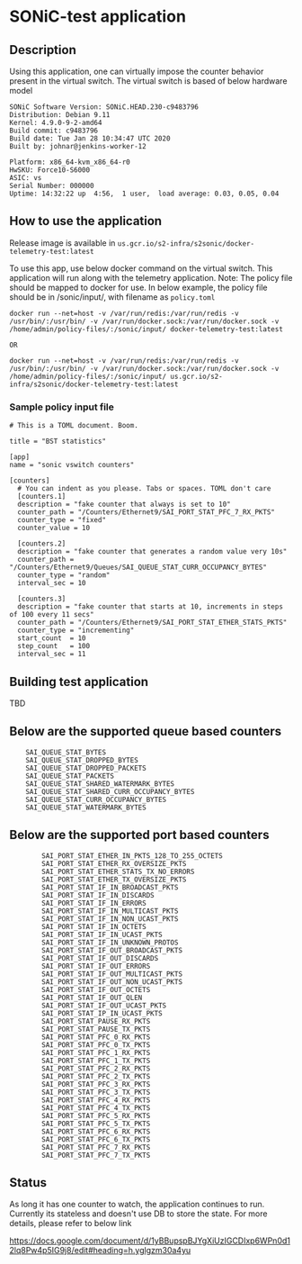 # SONiC-test application

## Description
Using this application, one can virtually impose the counter behavior present in the virtual switch. The virtual switch is based of below hardware model

```
SONiC Software Version: SONiC.HEAD.230-c9483796
Distribution: Debian 9.11
Kernel: 4.9.0-9-2-amd64
Build commit: c9483796
Build date: Tue Jan 28 10:34:47 UTC 2020
Built by: johnar@jenkins-worker-12

Platform: x86_64-kvm_x86_64-r0
HwSKU: Force10-S6000
ASIC: vs
Serial Number: 000000
Uptime: 14:32:22 up  4:56,  1 user,  load average: 0.03, 0.05, 0.04
```

## How to use the application
Release image is available in `us.gcr.io/s2-infra/s2sonic/docker-telemetry-test:latest`

To use this app, use below docker command on the virtual switch. This application will run along with the telemetry application.
Note: The policy file should be mapped to docker for use. In below example, the policy file should be in /sonic/input/, with filename as `policy.toml`

```
docker run --net=host -v /var/run/redis:/var/run/redis -v /usr/bin/:/usr/bin/ -v /var/run/docker.sock:/var/run/docker.sock -v /home/admin/policy-files/:/sonic/input/ docker-telemetry-test:latest

OR

docker run --net=host -v /var/run/redis:/var/run/redis -v /usr/bin/:/usr/bin/ -v /var/run/docker.sock:/var/run/docker.sock -v /home/admin/policy-files/:/sonic/input/ us.gcr.io/s2-infra/s2sonic/docker-telemetry-test:latest
```

### Sample policy input file

```
# This is a TOML document. Boom.

title = "BST statistics"

[app]
name = "sonic vswitch counters"

[counters]
  # You can indent as you please. Tabs or spaces. TOML don't care
  [counters.1]
  description = "fake counter that always is set to 10"
  counter_path = "/Counters/Ethernet9/SAI_PORT_STAT_PFC_7_RX_PKTS"
  counter_type = "fixed"
  counter_value = 10

  [counters.2]
  description = "fake counter that generates a random value very 10s"
  counter_path = "/Counters/Ethernet9/Queues/SAI_QUEUE_STAT_CURR_OCCUPANCY_BYTES"
  counter_type = "random"
  interval_sec = 10

  [counters.3]
  description = "fake counter that starts at 10, increments in steps of 100 every 11 secs"
  counter_path = "/Counters/Ethernet9/SAI_PORT_STAT_ETHER_STATS_PKTS"
  counter_type = "incrementing"
  start_count  = 10
  step_count   = 100
  interval_sec = 11
```
## Building test application
TBD

## Below are the supported queue based counters
```
    SAI_QUEUE_STAT_BYTES
    SAI_QUEUE_STAT_DROPPED_BYTES
    SAI_QUEUE_STAT_DROPPED_PACKETS
    SAI_QUEUE_STAT_PACKETS
    SAI_QUEUE_STAT_SHARED_WATERMARK_BYTES
    SAI_QUEUE_STAT_SHARED_CURR_OCCUPANCY_BYTES
    SAI_QUEUE_STAT_CURR_OCCUPANCY_BYTES
    SAI_QUEUE_STAT_WATERMARK_BYTES
```

## Below are the supported port based counters
```
        SAI_PORT_STAT_ETHER_IN_PKTS_128_TO_255_OCTETS
        SAI_PORT_STAT_ETHER_RX_OVERSIZE_PKTS
        SAI_PORT_STAT_ETHER_STATS_TX_NO_ERRORS
        SAI_PORT_STAT_ETHER_TX_OVERSIZE_PKTS
        SAI_PORT_STAT_IF_IN_BROADCAST_PKTS
        SAI_PORT_STAT_IF_IN_DISCARDS
        SAI_PORT_STAT_IF_IN_ERRORS
        SAI_PORT_STAT_IF_IN_MULTICAST_PKTS
        SAI_PORT_STAT_IF_IN_NON_UCAST_PKTS
        SAI_PORT_STAT_IF_IN_OCTETS
        SAI_PORT_STAT_IF_IN_UCAST_PKTS
        SAI_PORT_STAT_IF_IN_UNKNOWN_PROTOS
        SAI_PORT_STAT_IF_OUT_BROADCAST_PKTS
        SAI_PORT_STAT_IF_OUT_DISCARDS
        SAI_PORT_STAT_IF_OUT_ERRORS
        SAI_PORT_STAT_IF_OUT_MULTICAST_PKTS
        SAI_PORT_STAT_IF_OUT_NON_UCAST_PKTS
        SAI_PORT_STAT_IF_OUT_OCTETS
        SAI_PORT_STAT_IF_OUT_QLEN
        SAI_PORT_STAT_IF_OUT_UCAST_PKTS
        SAI_PORT_STAT_IP_IN_UCAST_PKTS
        SAI_PORT_STAT_PAUSE_RX_PKTS
        SAI_PORT_STAT_PAUSE_TX_PKTS
        SAI_PORT_STAT_PFC_0_RX_PKTS
        SAI_PORT_STAT_PFC_0_TX_PKTS
        SAI_PORT_STAT_PFC_1_RX_PKTS
        SAI_PORT_STAT_PFC_1_TX_PKTS
        SAI_PORT_STAT_PFC_2_RX_PKTS
        SAI_PORT_STAT_PFC_2_TX_PKTS
        SAI_PORT_STAT_PFC_3_RX_PKTS
        SAI_PORT_STAT_PFC_3_TX_PKTS
        SAI_PORT_STAT_PFC_4_RX_PKTS
        SAI_PORT_STAT_PFC_4_TX_PKTS
        SAI_PORT_STAT_PFC_5_RX_PKTS
        SAI_PORT_STAT_PFC_5_TX_PKTS
        SAI_PORT_STAT_PFC_6_RX_PKTS
        SAI_PORT_STAT_PFC_6_TX_PKTS
        SAI_PORT_STAT_PFC_7_RX_PKTS
        SAI_PORT_STAT_PFC_7_TX_PKTS
```

## Status
As long it has one counter to watch, the application continues to run. Currently its stateless and doesn't use DB to store the state. For more details, please refer to below link

https://docs.google.com/document/d/1yBBupspBJYgXiUzIGCDIxp6WPn0d12lq8Pw4p5IG9j8/edit#heading=h.yglgzm30a4yu

